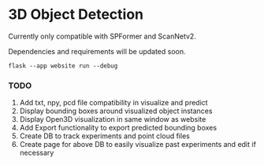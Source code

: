 # 3D Object Detection


Currently only compatible with SPFormer and ScanNetv2. <br />

Dependencies and requirements will be updated soon. <br />


```
flask --app website run --debug
```

### TODO
<ol>
    <li>Add txt, npy, pcd file compatibility in visualize and predict</li>
    <li>Display bounding boxes around visualized object instances</li>
    <li>Display Open3D visualization in same window as website</li>
    <li>Add Export functionality to export predicted bounding boxes</li>
    <li>Create DB to track experiments and point cloud files</li>
    <li>Create page for above DB to easily visualize past experiments and edit if necessary</li>
</ol>